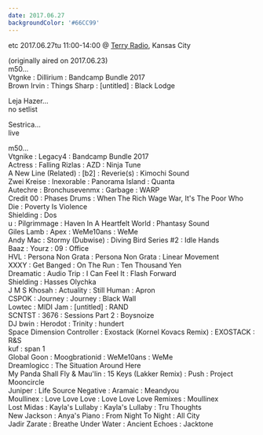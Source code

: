 ```yaml
---
date: 2017.06.27
backgroundColor: '#66CC99'
---
```


etc 2017.06.27tu 11:00-14:00 @ [Terry Radio](http://www.terryradio.biz/), Kansas City  

(originally aired on 2017.06.23)  
m50...  
Vtgnke : Dillirium : Bandcamp Bundle 2017  
Brown Irvin : Things Sharp : \[untitled\] : Black Lodge  

Leja Hazer...  
no setlist  

Sestrica...  
live  

m50...  
Vtgnike : Legacy4 : Bandcamp Bundle 2017  
Actress : Falling Rizlas : AZD : Ninja Tune  
A New Line (Related) : \[b2\] : Reverie(s) : Kimochi Sound  
Zwei Kreise : Inexorable : Panorama Island : Quanta  
Autechre : Bronchusevenmx : Garbage : WARP  
Credit 00 : Phases Drums : When The Rich Wage War, It's The Poor Who Die : Poverty Is Violence  
Shielding : Dos  
u : Pilgrimmage : Haven In A Heartfelt World : Phantasy Sound  
Giles Lamb : Apex : WeMe10ans : WeMe  
Andy Mac : Stormy (Dubwise) : Diving Bird Series #2 : Idle Hands  
Baaz : Yourz : 09 : Office  
HVL : Persona Non Grata : Persona Non Grata : Linear Movement  
XXXY : Get Banged : On The Run : Ten Thousand Yen  
Dreamatic : Audio Trip : I Can Feel It : Flash Forward  
Shielding : Hasses Olychka  
J M S Khosah : Actuality : Still Human : Apron  
CSPOK : Journey : Journey : Black Wall  
Lowtec : MIDI Jam : \[untitled\] : RAND  
SCNTST : 3676 : Sessions Part 2 : Boysnoize  
DJ bwin : Herodot : Trinity : hundert  
Space Dimension Controller : Exostack (Kornel Kovacs Remix) : EXOSTACK : R&S  
kuf : span 1  
Global Goon : Moogbrationid : WeMe10ans : WeMe  
Dreamlogicc : The Situation Around Here  
My Panda Shall Fly & Mau'lin : 15 Keys (Lakker Remix) : Push : Project Mooncircle  
Juniper : Life Source Negative : Aramaic : Meandyou  
Moullinex : Love Love Love : Love Love Love Remixes : Moullinex  
Lost Midas : Kayla's Lullaby : Kayla's Lullaby : Tru Thoughts  
New Jackson : Anya's Piano : From Night To Night : All City  
Jadir Zarate : Breathe Under Water : Ancient Echoes : Jacktone